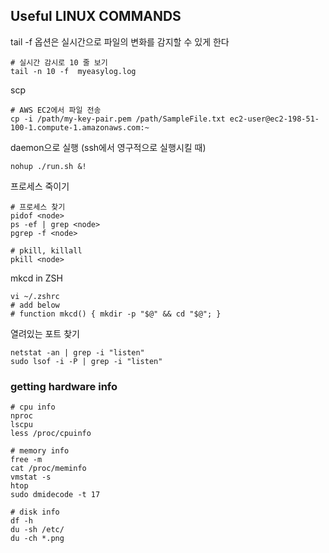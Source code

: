 ## Useful LINUX COMMANDS

tail
-f 옵션은 실시간으로 파일의 변화를 감지할 수 있게 한다
```shell
# 실시간 감시로 10 줄 보기
tail -n 10 -f  myeasylog.log
```
scp
```
# AWS EC2에서 파일 전송
cp -i /path/my-key-pair.pem /path/SampleFile.txt ec2-user@ec2-198-51-100-1.compute-1.amazonaws.com:~
```
daemon으로 실행 (ssh에서 영구적으로 실행시킬 때)
```
nohup ./run.sh &!
```

프로세스 죽이기
```
# 프로세스 찾기
pidof <node>
ps -ef | grep <node>
pgrep -f <node>

# pkill, killall
pkill <node>
```

mkcd in ZSH
```
vi ~/.zshrc
# add below
# function mkcd() { mkdir -p "$@" && cd "$@"; }
```

열려있는 포트 찾기
```
netstat -an | grep -i "listen"
sudo lsof -i -P | grep -i "listen"
```


### getting hardware info
```
# cpu info
nproc
lscpu
less /proc/cpuinfo

# memory info
free -m
cat /proc/meminfo
vmstat -s
htop
sudo dmidecode -t 17

# disk info
df -h
du -sh /etc/
du -ch *.png
```
